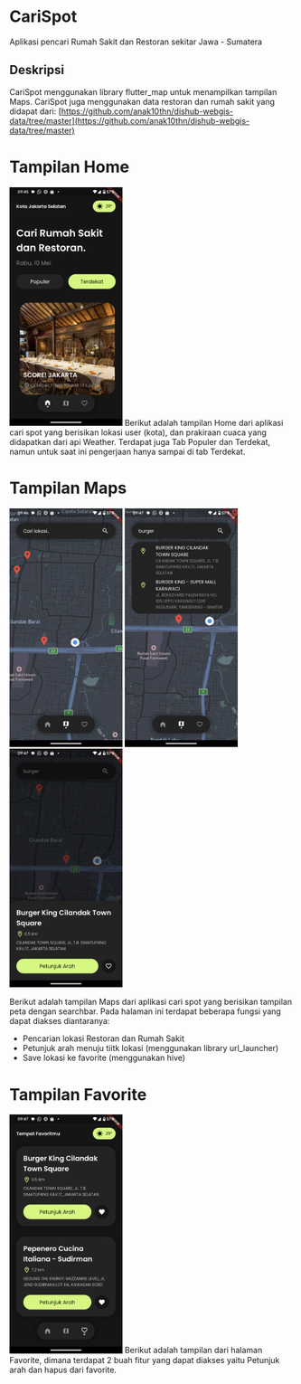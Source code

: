 # CariSpot

Aplikasi pencari Rumah Sakit dan Restoran sekitar Jawa - Sumatera

## Deskripsi

CariSpot menggunakan library flutter_map untuk menampilkan tampilan Maps. CariSpot juga menggunakan data restoran dan rumah sakit yang didapat dari: [https://github.com/anak10thn/dishub-webgis-data/tree/master](https://github.com/anak10thn/dishub-webgis-data/tree/master)

# Tampilan Home

<img src="https://github.com/dapealfy/carispot/blob/main/screenshot/home.png" width="200px">
Berikut adalah tampilan Home dari aplikasi cari spot yang berisikan lokasi user (kota), dan prakiraan cuaca yang didapatkan dari api Weather. Terdapat juga Tab Populer dan Terdekat, namun untuk saat ini pengerjaan hanya sampai di tab Terdekat.

# Tampilan Maps

<p float="left">
  <img src="https://github.com/dapealfy/carispot/blob/main/screenshot/maps.png" width="200px">
  <img src="https://github.com/dapealfy/carispot/blob/main/screenshot/search.png" width="200px">
  <img src="https://github.com/dapealfy/carispot/blob/main/screenshot/search_on_click.png" width="200px">
</p>
Berikut adalah tampilan Maps dari aplikasi cari spot yang berisikan tampilan peta dengan searchbar. Pada halaman ini terdapat beberapa fungsi yang dapat diakses diantaranya:

- Pencarian lokasi Restoran dan Rumah Sakit
- Petunjuk arah menuju tiitk lokasi (menggunakan library url_launcher)
- Save lokasi ke favorite (menggunakan hive)

# Tampilan Favorite

<img src="https://github.com/dapealfy/carispot/blob/main/screenshot/favorite.png" width="200px">
Berikut adalah tampilan dari halaman Favorite, dimana terdapat 2 buah fitur yang dapat diakses yaitu Petunjuk arah dan hapus dari favorite.
